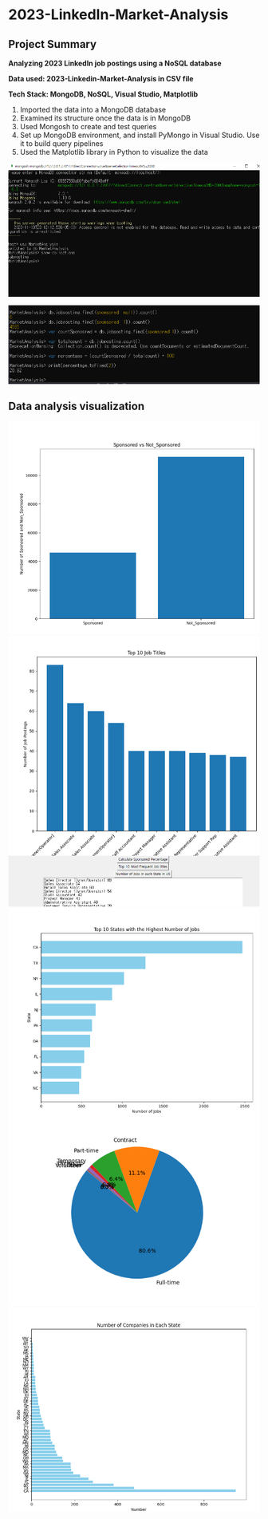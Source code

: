 # 2023-LinkedIn-Market-Analysis

## Project Summary

**Analyzing 2023 LinkedIn job postings using a NoSQL database**

**Data used: 2023-Linkedin-Market-Analysis in CSV file**

**Tech Stack:  MongoDB, NoSQL, Visual Studio, Matplotlib**

1.  Imported the data into a MongoDB database
2.  Examined its structure once the data is in MongoDB
3.  Used Mongosh to create and test queries
4.  Set up MongoDB environment, and install PyMongo in Visual Studio. Use it to build query pipelines
5.  Used the Matplotlib library in Python to visualize the data

![image](https://github.com/jongjunkim/2023-LinkedIn-Market-Analysis/blob/main/image/%EC%B2%AB%ED%99%94%EB%A9%B4.PNG)

![image](https://github.com/jongjunkim/2023-LinkedIn-Market-Analysis/blob/main/image/sponsored.PNG)

## Data analysis visualization

![image](https://github.com/jongjunkim/2023-LinkedIn-Market-Analysis/blob/main/image/sponsorgraph.PNG)
![image](https://github.com/jongjunkim/2023-LinkedIn-Market-Analysis/blob/main/image/jobtitlesgraph.PNG)
![image](https://github.com/jongjunkim/2023-LinkedIn-Market-Analysis/blob/main/image/highest.PNG)
![image](https://github.com/jongjunkim/2023-LinkedIn-Market-Analysis/blob/main/image/Figure_1.png)
![image](https://github.com/jongjunkim/2023-LinkedIn-Market-Analysis/blob/main/image/companies.PNG)
